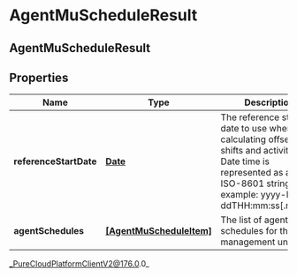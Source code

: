 # AgentMuScheduleResult

## AgentMuScheduleResult

## Properties

|Name | Type | Description | Notes|
|------------ | ------------- | ------------- | -------------|
| **referenceStartDate** | [**Date**](Date) | The reference start date to use when calculating offsets for shifts and activities. Date time is represented as an ISO-8601 string. For example: yyyy-MM-ddTHH:mm:ss[.mmm]Z | |
| **agentSchedules** | [**[AgentMuScheduleItem]**]([AgentMuScheduleItem]) | The list of agent schedules for the management unit | |



_PureCloudPlatformClientV2@176.0.0_
